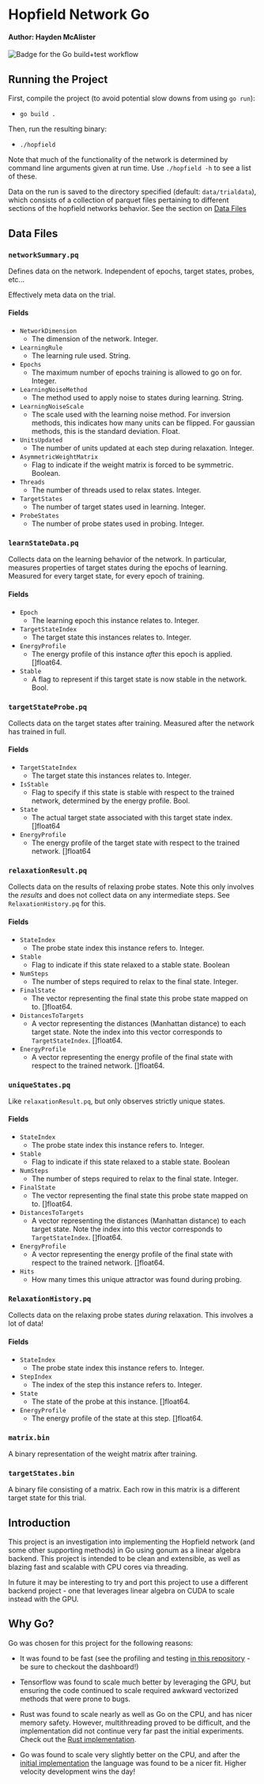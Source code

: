 # Hopfield Network Go
#### Author: Hayden McAlister

![Badge for the Go build+test workflow](https://github.com/hmcalister/Hopfield-Network-Go/actions/workflows/go.yml/badge.svg?branch=main)

## Running the Project

First, compile the project (to avoid potential slow downs from using `go run`):
- `go build .`

Then, run the resulting binary:
- `./hopfield`

Note that much of the functionality of the network is determined by command line arguments given at run time. Use `./hopfield -h` to see a list of these.

Data on the run is saved to the directory specified (default: `data/trialdata`), which consists of a collection of parquet files pertaining to different sections of the hopfield networks behavior. See the section on [Data Files](#data-files)

## Data Files

### `networkSummary.pq`

Defines data on the network. Independent of epochs, target states, probes, etc...

Effectively meta data on the trial.

#### Fields
- `NetworkDimension`
    - The dimension of the network. Integer.
- `LearningRule`
    - The learning rule used. String.
- `Epochs`
    - The maximum number of epochs training is allowed to go on for. Integer.
- `LearningNoiseMethod`
    - The method used to apply noise to states during learning. String.
- `LearningNoiseScale`
    - The scale used with the learning noise method. For inversion methods, this indicates how many units can be flipped. For gaussian methods, this is the standard deviation. Float.
- `UnitsUpdated`
    - The number of units updated at each step during relaxation. Integer.
- `AsymmetricWeightMatrix`
    - Flag to indicate if the weight matrix is forced to be symmetric. Boolean.
- `Threads`
    - The number of threads used to relax states. Integer.
- `TargetStates`
    - The number of target states used in learning. Integer.
- `ProbeStates`
    - The number of probe states used in probing. Integer.

### `learnStateData.pq`

Collects data on the learning behavior of the network. In particular, measures properties of target states during the epochs of learning. Measured for every target state, for every epoch of training.

#### Fields

- `Epoch`
    - The learning epoch this instance relates to. Integer.
- `TargetStateIndex`
    - The target state this instances relates to. Integer.
- `EnergyProfile`
    - The energy profile of this instance *after* this epoch is applied. []float64.
- `Stable`
    - A flag to represent if this target state is now stable in the network. Bool.

### `targetStateProbe.pq`

Collects data on the target states after training. Measured after the network has trained in full.

#### Fields

- `TargetStateIndex`
    - The target state this instances relates to. Integer.
- `IsStable`
    - Flag to specify if this state is stable with respect to the trained network, determined by the energy profile. Bool.
- `State`
    - The actual target state associated with this target state index. []float64
- `EnergyProfile`
    - The energy profile of the target state with respect to the trained network. []float64

### `relaxationResult.pq`

Collects data on the results of relaxing probe states. Note this only involves the *results* and does not collect data on any intermediate steps. See `RelaxationHistory.pq` for this.

#### Fields
- `StateIndex`
    - The probe state index this instance refers to. Integer.
- `Stable`
    - Flag to indicate if this state relaxed to a stable state. Boolean
- `NumSteps`
    - The number of steps required to relax to the final state. Integer.
- `FinalState`
    - The vector representing the final state this probe state mapped on to. []float64.
- `DistancesToTargets`
    - A vector representing the distances (Manhattan distance) to each target state. Note the index into this vector corresponds to `TargetStateIndex`. []float64.
- `EnergyProfile`
    - A vector representing the energy profile of the final state with respect to the trained network. []float64.

### `uniqueStates.pq`

Like `relaxationResult.pq`, but only observes strictly unique states.

#### Fields
- `StateIndex`
    - The probe state index this instance refers to. Integer.
- `Stable`
    - Flag to indicate if this state relaxed to a stable state. Boolean
- `NumSteps`
    - The number of steps required to relax to the final state. Integer.
- `FinalState`
    - The vector representing the final state this probe state mapped on to. []float64.
- `DistancesToTargets`
    - A vector representing the distances (Manhattan distance) to each target state. Note the index into this vector corresponds to `TargetStateIndex`. []float64.
- `EnergyProfile`
    - A vector representing the energy profile of the final state with respect to the trained network. []float64.
- `Hits`
    - How many times this unique attractor was found during probing.

### `RelaxationHistory.pq`

Collects data on the relaxing probe states *during* relaxation. This involves a lot of data!

#### Fields

- `StateIndex`
    - The probe state index this instance refers to. Integer.
- `StepIndex`
    - The index of the step this instance refers to. Integer.
- `State`
    - The state of the probe at this instance. []float64.
- `EnergyProfile`
    - The energy profile of the state at this step. []float64.

### `matrix.bin`

A binary representation of the weight matrix after training.

### `targetStates.bin`

A binary file consisting of a matrix. Each row in this matrix is a different target state for this trial.

## Introduction

This project is an investigation into implementing the Hopfield network (and some other supporting methods) in Go using gonum as a linear algebra backend. This project is intended to be clean and extensible, as well as blazing fast and scalable with CPU cores via threading. 

In future it may be interesting to try and port this project to use a different backend project - one that leverages linear algebra on CUDA to scale instead with the GPU.


## Why Go?

Go was chosen for this project for the following reasons:

- It was found to be fast (see the profiling and testing [in this repository](https://github.com/hmcalister/Linear-Algebra-Profiling) - be sure to checkout the dashboard!)

- Tensorflow was found to scale much better by leveraging the GPU, but ensuring the code continued to scale required awkward vectorized methods that were prone to bugs.

- Rust was found to scale nearly as well as Go on the CPU, and has nicer memory safety. However, multithreading proved to be difficult, and the implementation did not continue very far past the initial experiments. Check out the [Rust implementation](https://github.com/hmcalister/Hopfield-Network-Rust).

- Go was found to scale very slightly better on the CPU, and after the [initial implementation](https://github.com/hmcalister/Hopfield-Network-Go) the language was found to be a nicer fit. Higher velocity development wins the day!
